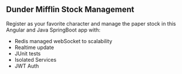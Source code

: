 ## Dunder Mifflin Stock Management ##

Register as your favorite character and manage the paper stock in this Angular and Java SpringBoot app with:
- Redis managed webSocket to scalability
- Realtime update
- JUnit tests
- Isolated Services
- JWT Auth